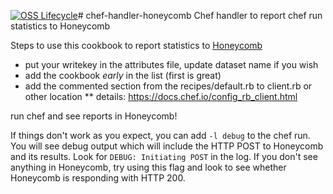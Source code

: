 [![OSS Lifecycle](https://img.shields.io/osslifecycle/honeycombio/REPO)](https://github.com/honeycombio/home/blob/main/honeycomb-oss-lifecycle-and-practices.md)# chef-handler-honeycomb
Chef handler to report chef run statistics to Honeycomb

Steps to use this cookbook to report statistics to [Honeycomb](https://honeycomb.io)

* put your writekey in the attributes file, update dataset name if you wish
* add the cookbook *early* in the list (first is great)
* add the commented section from the recipes/default.rb to client.rb or other location
** details: https://docs.chef.io/config_rb_client.html

run chef and see reports in Honeycomb!

If things don't work as you expect, you can add `-l debug` to the chef run. You
will see debug output which will include the HTTP POST to Honeycomb and its
results. Look for `DEBUG: Initiating POST` in the log. If you don't see
anything in Honeycomb, try using this flag and look to see whether Honeycomb is
responding with HTTP 200.


